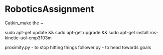 # RoboticsAssignment

Catkin_make the ~

sudo apt-get update && sudo apt-get upgrade && sudo apt-get install ros-kinetic-uol-cmp3103m

proximity.py - to stop hitting things
follower.py - to head towards goals
